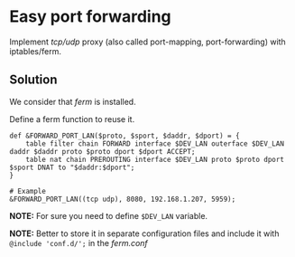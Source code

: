 Easy port forwarding
====================

Implement *tcp/udp* proxy (also called port-mapping, port-forwarding) with 
iptables/ferm.


Solution
--------
We consider that *ferm* is installed.

Define a ferm function to reuse it. 

    def &FORWARD_PORT_LAN($proto, $sport, $daddr, $dport) = {
        table filter chain FORWARD interface $DEV_LAN outerface $DEV_LAN daddr $daddr proto $proto dport $dport ACCEPT;
        table nat chain PREROUTING interface $DEV_LAN proto $proto dport $sport DNAT to "$daddr:$dport";
    }
    
    # Example
    &FORWARD_PORT_LAN((tcp udp), 8080, 192.168.1.207, 5959);
    
    
**NOTE:** For sure you need to define `$DEV_LAN` variable.

**NOTE:** Better to store it in separate configuration files and include it 
with `@include 'conf.d/';` in the *ferm.conf*